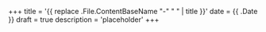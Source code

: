 +++
title = '{{ replace .File.ContentBaseName "-" " " | title }}'
date = {{ .Date }}
draft = true
description = 'placeholder'
+++
